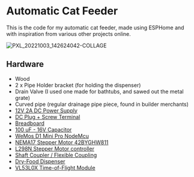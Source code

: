 # Automatic Cat Feeder

This is the code for my automatic cat feeder, made using ESPHome and with inspiration from various other projects online.

![PXL_20221003_142624042-COLLAGE](https://user-images.githubusercontent.com/297282/196499367-99382542-8ceb-4ca7-a8a6-a6676998cd13.jpg)

## Hardware

- Wood
- 2 x Pipe Holder bracket (for holding the dispenser)
- Drain Valve (I used one made for bathtubs, and sawed out the metal grate)
- Curved pipe (regular drainage pipe piece, found in builder merchants)
- [12V 2A DC Power Supply](https://arduinotech.dk/shop/stroemforsyning-dc-12v-2a/)
- [DC Plug + Screw Terminal](https://arduinotech.dk/shop/dc-stik-hun-5-5mm-x-2-1mm/)
- [Breadboard](https://www.amazon.co.uk/dp/B0739XRX8F/ref=pe_27063361_487055811_TE_dp_1)
- [100 uF - 16V Capacitor](https://arduinotech.dk/shop/aluminum-electrolytic-capacitor-assortment-kit-120pcs/)
- [WeMos D1 Mini Pro NodeMcu](https://arduinotech.dk/shop/d1-mini-pro-nodemcu-16m-bytes-esp8266/)
- [NEMA17 Stepper Motor 42BYGHW811](https://arduinotech.dk/shop/stepper-motor-nema17-d-aksel-42byghw811-17hs5425-l20p1-x2/)
- [L298N Stepper Motor controller](https://arduinotech.dk/shop/l298n-stepper-motor-controller/)
- [Shaft Coupler / Flexible Coupling](https://arduinotech.dk/shop/flex-kobling-til-3d-printer-cnc-fraeser/)
- [Dry-Food Dispenser](https://www.amazon.com/gp/product/B0009MGQUC/ref=ppx_yo_dt_b_asin_title_o00_s00?ie=UTF8&psc=1)
- [VL53L0X Time-of-Flight Module](https://arduinotech.dk/shop/distance-sensor-gy-vl53l0xv2-vl53l0x-time-of-flight-module/)
